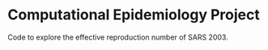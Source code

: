 # Computational Epidemiology Project
Code to explore the effective reproduction number of SARS 2003.
